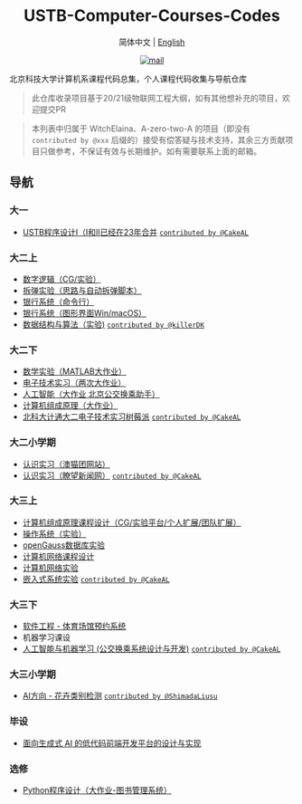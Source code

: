 <h1 align="center">USTB-Computer-Courses-Codes</h1>

<p align="center">简体中文  |  <a href="https://github.com/WitchElaina/USTB-Computer-Courses-Codes/blob/master/README_en.md">English</a></p>


<p align="center"> <a href="mailto:mail@mszook.art"><img src="https://img.shields.io/badge/mail-mail%40mszook.art-2ea44f?logo=Gmail&logoColor=white" alt="mail"></a>  </p>

北京科技大学计算机系课程代码总集，个人课程代码收集与导航仓库

> 此仓库收录项目基于20/21级物联网工程大纲，如有其他想补充的项目，欢迎提交PR

> 本列表中归属于 WitchElaina、A-zero-two-A 的项目（即没有 `contributed by @xxx` 后缀的）接受有偿答疑与技术支持，其余三方贡献项目只做参考，不保证有效与长期维护。如有需要联系上面的邮箱。

## 导航

### 大一

- [USTB程序设计I（I和II已经在23年合并](https://github.com/CakeAL/ustb-cpp-programming) [`contributed by @CakeAL`](https://github.com/CakeAL)

### 大二上

- [数字逻辑（CG/实验）](https://github.com/WitchElaina/Verilog-CG-Works)
- [拆弹实验（思路与自动拆弹脚本）](https://github.com/WitchElaina/bomblab-auto-defuse)
- [银行系统（命令行）](https://github.com/WitchElaina/BankSystem_CommandLineTools)
- [银行系统（图形界面Win/macOS）](https://github.com/WitchElaina/BankSystem)
- [数据结构与算法（实验)](https://github.com/killerDK/USTB-LambdaOJ-answer) [`contributed by @killerDK`](https://github.com/killerDK)

### 大二下

- [数学实验（MATLAB大作业）](https://github.com/WitchElaina/base64-MATLAB)
- [电子技术实习（两次大作业）](https://github.com/WitchElaina/Ras-Rain-Detector)
- [人工智能（大作业 北京公交换乘助手）](https://github.com/WitchElaina/Beijing-bus-helper)
- [计算机组成原理（大作业）](https://github.com/WitchElaina/single-circle-processor)
- [北科大计通大二电子技术实习树莓派](https://github.com/CakeAL/USTB-RaspberryPi) [`contributed by @CakeAL`](https://github.com/CakeAL)

### 大二小学期

- [认识实习（澳猫团网站）](https://github.com/WitchElaina/Aomaotuan-online-shopping)
- [认识实习（瞭望新闻网）](https://github.com/CakeAL/lookoutnews) [`contributed by @CakeAL`](https://github.com/CakeAL)

### 大三上

- [计算机组成原理课程设计（CG/实验平台/个人扩展/团队扩展）](https://github.com/WitchElaina/COCD)
- [操作系统（实验）](https://github.com/WitchElaina/EOS-Lab-USTB)
- [openGauss数据库实验](https://github.com/A-zero-two-A/USTB-openGauss-lab)
- [计算机网络课程设计](https://github.com/WitchElaina/USTB-Computer-Network-Course-Design)
- [计算机网络实验](https://github.com/WitchElaina/USTB-Computer-Networks-Lab)
- [嵌入式系统实验](https://github.com/CakeAL/ustb-embedded) [`contributed by @CakeAL`](https://github.com/CakeAL)

### 大三下

- [软件工程 - 体育场馆预约系统](https://github.com/WitchElaina/ustb-gym-frontend)
- 机器学习课设
- [人工智能与机器学习 (公交换乘系统设计与开发)](https://github.com/CakeAL/beijing-bus-transfer-system)  [`contributed by @CakeAL`](https://github.com/CakeAL)

### 大三小学期

- [AI方向 - 花卉类别检测](https://github.com/ShimadaLiusu/flowers-sort) [`contributed by @ShimadaLiusu`](https://github.com/ShimadaLiusu)

### 毕设

- [面向生成式 AI 的低代码前端开发平台的设计与实现](https://github.com/WitchElaina/py-js-lowcode)


### 选修

- [Python程序设计（大作业-图书管理系统）](https://github.com/WitchElaina/library-system)

